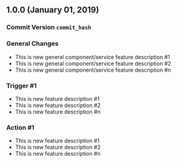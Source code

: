 ## 1.0.0 (January 01, 2019)

### Commit Version `commit_hash`

### General Changes

* This is new general component/service feature description #1
* This is new general component/service feature description #2
* This is new general component/service feature description #n

### Trigger #1

* This is new feature description #1
* This is new feature description #2
* This is new feature description #n

### Action #1

* This is new feature description #1
* This is new feature description #2
* This is new feature description #n
